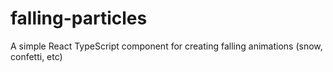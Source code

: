 # falling-particles
A simple React TypeScript component for creating falling animations (snow, confetti, etc)
